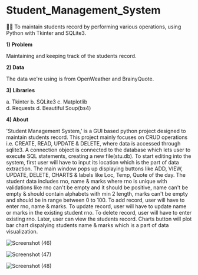 # Student_Management_System
👩‍💻 To maintain students record by performing various operations, using Python with Tkinter and SQLite3.

**1) Problem**

Maintaining and keeping track of the students record.

**2) Data**

The data we're using is from OpenWeather and BrainyQuote.

**3) Libraries**

a. Tkinter 
b. SQLite3 
c. Matplotlib  
d. Requests 
d. Beautiful Soup(bs4) 

**4) About**

'Student Management System,' is a GUI based python project designed to maintain students record. This project mainly focuses on CRUD operations i.e. CREATE, READ, UPDATE & DELETE, where data is accessed through sqlite3. A connection object is connected to the database which lets user to execute SQL statements, creating a new file(stu.db). To start editing into the system, first user will have to input its location which is the part of data extraction. The main window pops up displaying buttons like ADD, VIEW, UPDATE, DELETE, CHARTS & labels like Loc, Temp, Quote of the day. The student data includes rno, name & marks where rno is unique with validations like rno can't be empty and it should be positive, name can't be empty & should contain alphabets with min 2 length, marks can't be empty and should be in range between 0 to 100. To add record, user will have to enter rno, name & marks. To update record, user will have to update name or marks in the existing student rno. To delete record, user will have to enter existing rno. Later, user can view the students record. Charts button will plot bar chart dispalying students name & marks which is a part of data visualization. 


![Screenshot (46)](https://github.com/trupti-prog/Student_Management_System/assets/62563845/83fdf805-2567-4f63-a1e4-adc75837f149)

![Screenshot (47)](https://github.com/trupti-prog/Student_Management_System/assets/62563845/ca94bd15-21ce-4552-8cdf-c8c2fe430db4)

![Screenshot (48)](https://github.com/trupti-prog/Student_Management_System/assets/62563845/b1077464-0af4-4fe3-826b-7e6f03408a8c)

